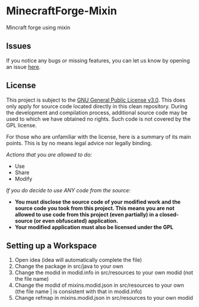 # MinecraftForge-Mixin
Mincraft forge using mixin

## Issues
If you notice any bugs or missing features, you can let us know by opening an issue [here](https://github.com/CCBlueX/LiquidBounce/issues).

## License
This project is subject to the [GNU General Public License v3.0](https://www.gnu.org/licenses/gpl-3.0.en.html). This does only apply for source code located directly in this clean repository. During the development and compilation process, additional source code may be used to which we have obtained no rights. Such code is not covered by the GPL license.

For those who are unfamiliar with the license, here is a summary of its main points. This is by no means legal advice nor legally binding.

*Actions that you are allowed to do:*

- Use
- Share
- Modify

*If you do decide to use ANY code from the source:*

- **You must disclose the source code of your modified work and the source code you took from this project. This means you are not allowed to use code from this project (even partially) in a closed-source (or even obfuscated) application.**
- **Your modified application must also be licensed under the GPL**

## Setting up a Workspace
1. Open idea (idea will automatically complete the file)
2. Change the package in src/java to your own
3. Change the modid in modid.info in src/resources to your own modid (not the file name)
4. Change the modid of mixins.modid.json in src/resources to your own (the file name | is consistent with that in modid.info)
5. Change refmap in mixins.modid.json in src/resources to your own modid
